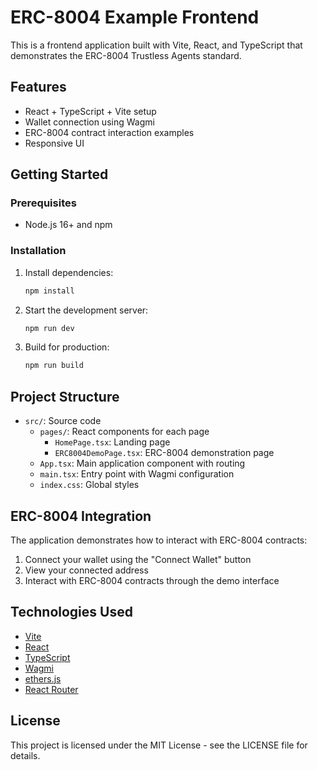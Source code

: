 # ERC-8004 Example Frontend

This is a frontend application built with Vite, React, and TypeScript that demonstrates the ERC-8004 Trustless Agents standard.

## Features

- React + TypeScript + Vite setup
- Wallet connection using Wagmi
- ERC-8004 contract interaction examples
- Responsive UI

## Getting Started

### Prerequisites

- Node.js 16+ and npm

### Installation

1. Install dependencies:
   ```bash
   npm install
   ```

2. Start the development server:
   ```bash
   npm run dev
   ```

3. Build for production:
   ```bash
   npm run build
   ```

## Project Structure

- `src/`: Source code
  - `pages/`: React components for each page
    - `HomePage.tsx`: Landing page
    - `ERC8004DemoPage.tsx`: ERC-8004 demonstration page
  - `App.tsx`: Main application component with routing
  - `main.tsx`: Entry point with Wagmi configuration
  - `index.css`: Global styles

## ERC-8004 Integration

The application demonstrates how to interact with ERC-8004 contracts:

1. Connect your wallet using the "Connect Wallet" button
2. View your connected address
3. Interact with ERC-8004 contracts through the demo interface

## Technologies Used

- [Vite](https://vitejs.dev/)
- [React](https://reactjs.org/)
- [TypeScript](https://www.typescriptlang.org/)
- [Wagmi](https://wagmi.sh/)
- [ethers.js](https://docs.ethers.org/)
- [React Router](https://reactrouter.com/)

## License

This project is licensed under the MIT License - see the LICENSE file for details.


